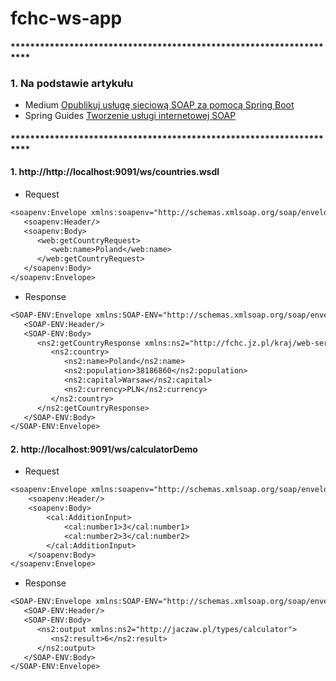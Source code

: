 # fchc-ws-app

#### ********************************************************************
### 1. Na podstawie artykułu 
- Medium [Opublikuj usługę sieciową SOAP za pomocą Spring Boot](https://medium.com/swlh/publish-a-soap-web-service-with-spring-boot-b561a4142d81)
- Spring Guides [Tworzenie usługi internetowej SOAP](https://spring.io/guides/gs/producing-web-service/)
#### ********************************************************************

#### 1.  http://http://localhost:9091/ws/countries.wsdl
- Request

```dtd
<soapenv:Envelope xmlns:soapenv="http://schemas.xmlsoap.org/soap/envelope/" xmlns:web="http://fchc.jz.pl/kraj/web-service">
   <soapenv:Header/>
   <soapenv:Body>
      <web:getCountryRequest>
         <web:name>Poland</web:name>
      </web:getCountryRequest>
   </soapenv:Body>
</soapenv:Envelope>
```
- Response
```dtd
<SOAP-ENV:Envelope xmlns:SOAP-ENV="http://schemas.xmlsoap.org/soap/envelope/">
   <SOAP-ENV:Header/>
   <SOAP-ENV:Body>
      <ns2:getCountryResponse xmlns:ns2="http://fchc.jz.pl/kraj/web-service">
         <ns2:country>
            <ns2:name>Poland</ns2:name>
            <ns2:population>38186860</ns2:population>
            <ns2:capital>Warsaw</ns2:capital>
            <ns2:currency>PLN</ns2:currency>
         </ns2:country>
      </ns2:getCountryResponse>
   </SOAP-ENV:Body>
</SOAP-ENV:Envelope>
```

#### 2.  http://localhost:9091/ws/calculatorDemo
- Request
```dtd
<soapenv:Envelope xmlns:soapenv="http://schemas.xmlsoap.org/soap/envelope/" xmlns:cal="http://jaczaw.pl/types/calculator">
    <soapenv:Header/>
    <soapenv:Body>
        <cal:AdditionInput>
            <cal:number1>3</cal:number1>
            <cal:number2>3</cal:number2>
        </cal:AdditionInput>
    </soapenv:Body>
</soapenv:Envelope>
```
- Response
```dtd
<SOAP-ENV:Envelope xmlns:SOAP-ENV="http://schemas.xmlsoap.org/soap/envelope/">
   <SOAP-ENV:Header/>
   <SOAP-ENV:Body>
      <ns2:output xmlns:ns2="http://jaczaw.pl/types/calculator">
         <ns2:result>6</ns2:result>
      </ns2:output>
   </SOAP-ENV:Body>
</SOAP-ENV:Envelope>
```
